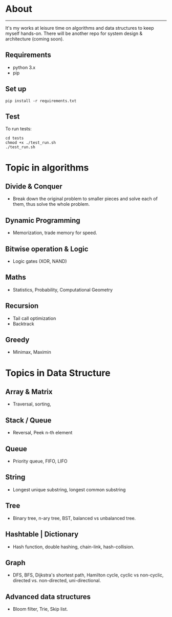 # About
------
It's my works at leisure time on algorithms and data structures to keep myself hands-on. There will be another repo for system design & architecture (coming soon).

## Requirements
- python 3.x
- pip

## Set up
```
pip install -r requirements.txt
```

## Test
To run tests: 
```
cd tests
chmod +x ./test_run.sh
./test_run.sh
```

# Topic in algorithms
## Divide & Conquer
- Break down the original problem to smaller pieces and solve each of them, thus solve the whole problem.

## Dynamic Programming
- Memorization, trade memory for speed.

## Bitwise operation & Logic
- Logic gates (XOR, NAND) 

## Maths
- Statistics, Probability, Computational Geometry

## Recursion
- Tail call optimization
- Backtrack 

## Greedy
- Minimax, Maximin


# Topics in Data Structure

## Array & Matrix
- Traversal, sorting, 

## Stack / Queue
- Reversal, Peek n-th element

## Queue
- Priority queue, FIFO, LIFO

## String
- Longest unique substring, longest common substring

## Tree
- Binary tree, n-ary tree, BST, balanced vs unbalanced tree.

## Hashtable | Dictionary
- Hash function, double hashing, chain-link, hash-collision.

## Graph
- DFS, BFS, Dijkstra's shortest path, Hamilton cycle, cyclic vs non-cyclic, directed vs. non-directed, uni-directional.

## Advanced data structures
- Bloom filter, Trie, Skip list.
